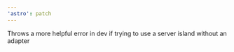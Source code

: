 ```yaml
---
'astro': patch
---
```


Throws a more helpful error in dev if trying to use a server island without an adapter
